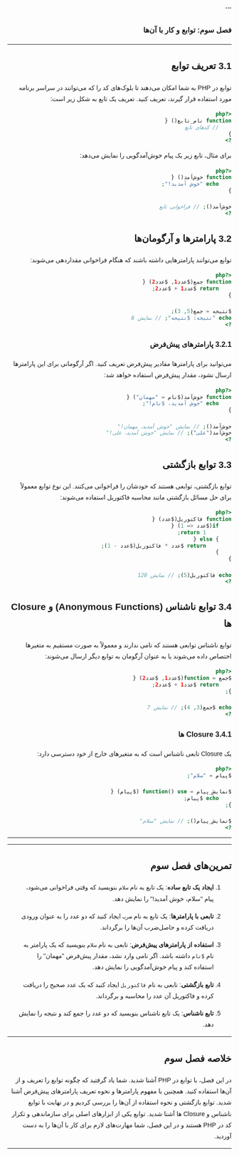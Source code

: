 <div dir="rtl" style="font-family: 'Vazir', sans-serif; line-height: 1.8;">
---

### فصل سوم: توابع و کار با آن‌ها

---

## 3.1 تعریف توابع

توابع در PHP به شما امکان می‌دهند تا بلوک‌های کد را که می‌توانند در سراسر برنامه مورد استفاده قرار گیرند، تعریف کنید. تعریف یک تابع به شکل زیر است:

```php
<?php
function نام_تابع() {
    // کدهای تابع
}
?>
```

برای مثال، تابع زیر یک پیام خوش‌آمدگویی را نمایش می‌دهد:

```php
<?php
function خوش‌آمد() {
    echo "خوش آمدید!";
}

خوش‌آمد(); // فراخوانی تابع
?>
```

## 3.2 پارامترها و آرگومان‌ها

توابع می‌توانند پارامترهایی داشته باشند که هنگام فراخوانی مقداردهی می‌شوند:

```php
<?php
function جمع($عدد1, $عدد2) {
    return $عدد1 + $عدد2;
}

$نتیجه = جمع(5, 3);
echo "نتیجه: $نتیجه"; // نمایش 8
?>
```

### 3.2.1 پارامترهای پیش‌فرض

می‌توانید برای پارامترها مقادیر پیش‌فرض تعریف کنید. اگر آرگومانی برای این پارامترها ارسال نشود، مقدار پیش‌فرض استفاده خواهد شد:

```php
<?php
function خوش‌آمد($نام = "مهمان") {
    echo "خوش آمدید، $نام!";
}

خوش‌آمد(); // نمایش "خوش آمدید، مهمان!"
خوش‌آمد("علی"); // نمایش "خوش آمدید، علی!"
?>
```

## 3.3 توابع بازگشتی

توابع بازگشتی، توابعی هستند که خودشان را فراخوانی می‌کنند. این نوع توابع معمولاً برای حل مسائل بازگشتی مانند محاسبه فاکتوریل استفاده می‌شوند:

```php
<?php
function فاکتوریل($عدد) {
    if($عدد <= 1) {
        return 1;
    } else {
        return $عدد * فاکتوریل($عدد - 1);
    }
}

echo فاکتوریل(5); // نمایش 120
?>
```

## 3.4 توابع ناشناس (Anonymous Functions) و Closure ها

توابع ناشناس توابعی هستند که نامی ندارند و معمولاً به صورت مستقیم به متغیرها اختصاص داده می‌شوند یا به عنوان آرگومان به توابع دیگر ارسال می‌شوند:

```php
<?php
$جمع = function($عدد1, $عدد2) {
    return $عدد1 + $عدد2;
};

echo $جمع(3, 4); // نمایش 7
?>
```

### 3.4.1 Closure ها

یک Closure تابعی ناشناس است که به متغیرهای خارج از خود دسترسی دارد:

```php
<?php
$پیام = "سلام";

$نمایش_پیام = function() use ($پیام) {
    echo $پیام;
};

$نمایش_پیام(); // نمایش "سلام"
?>
```

---

---

## تمرین‌های فصل سوم

1. **ایجاد یک تابع ساده**: یک تابع به نام `سلام` بنویسید که وقتی فراخوانی می‌شود، پیام "سلام، خوش آمدید!" را نمایش دهد.

2. **تابعی با پارامترها**: یک تابع به نام `ضرب` ایجاد کنید که دو عدد را به عنوان ورودی دریافت کرده و حاصل‌ضرب آن‌ها را برگرداند.

3. **استفاده از پارامترهای پیش‌فرض**: تابعی به نام `سلام` بنویسید که یک پارامتر به نام `$نام` داشته باشد. اگر نامی وارد نشد، مقدار پیش‌فرض "مهمان" را استفاده کند و پیام خوش‌آمدگویی را نمایش دهد.

4. **تابع بازگشتی**: تابعی به نام `فاکتوریل` ایجاد کنید که یک عدد صحیح را دریافت کرده و فاکتوریل آن عدد را محاسبه و برگرداند.

5. **تابع ناشناس**: یک تابع ناشناس بنویسید که دو عدد را جمع کند و نتیجه را نمایش دهد.

---

## خلاصه فصل سوم

در این فصل، با توابع در PHP آشنا شدید. شما یاد گرفتید که چگونه توابع را تعریف و از آن‌ها استفاده کنید. همچنین با مفهوم پارامترها و نحوه تعریف پارامترهای پیش‌فرض آشنا شدید. توابع بازگشتی و نحوه استفاده از آن‌ها را بررسی کردیم و در نهایت با توابع ناشناس و Closure ها آشنا شدید. توابع یکی از ابزارهای اصلی برای سازماندهی و تکرار کد در PHP هستند و در این فصل، شما مهارت‌های لازم برای کار با آن‌ها را به دست آوردید.

---
</div>